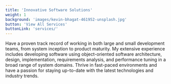 ```yaml
---
title: 'Innovative Software Solutions'
weight: 1
background: 'images/kevin-bhagat-461952-unsplash.jpg'
button: 'View All Services'
buttonLink: 'services/'
---
```


Have a proven track record of working in both large and small development teams, from system inception to product maturity. My extensive experience includes developing software using object-oriented software architecture, design, implementation, requirements analysis, and performance tuning in a broad range of system domains. Thrive in fast-paced environments and have a passion for staying up-to-date with the latest technologies and industry trends.
